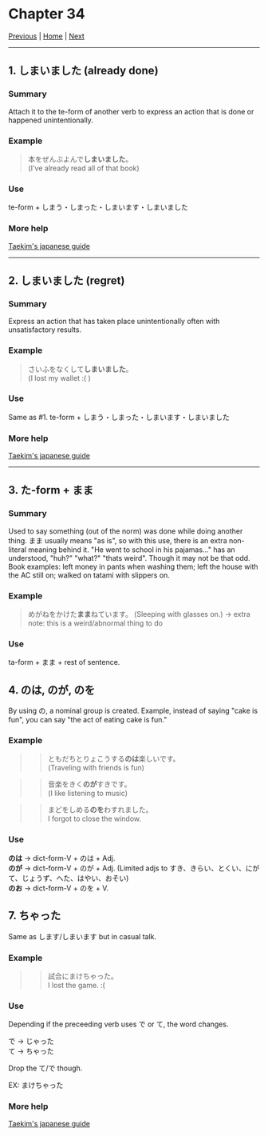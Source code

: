 # Chapter 34

[Previous](https://codywahl.github.io/JapaneseLanguageSchoolNotes/pages/J2/33) | [Home](https://codywahl.github.io/JapaneseLanguageSchoolNotes) | [Next](https://codywahl.github.io/JapaneseLanguageSchoolNotes/pages/J2/35)

* * *
## 1. しまいました (already done)

### Summary

Attach it to the te-form of another verb to express an action that is done or happened unintentionally.

### Example  

> 本をぜんぶよんで**しまいました**。  
> (I've already read all of that book)

### Use

te-form + しまう・しまった・しまいます・しまいました

### More help

[Taekim's japanese guide](http://www.guidetojapanese.org/unintended.html)

* * *

## 2. しまいました (regret)

### Summary

Express an action that has taken place unintentionally often with unsatisfactory results.

### Example

> さいふをなくして**しまいました**。  
> (I lost my wallet :(  )

### Use

Same as #1.
te-form + しまう・しまった・しまいます・しまいました

### More help

[Taekim's japanese guide](http://www.guidetojapanese.org/unintended.html)

* * *

## 3. た-form + まま

### Summary

Used to say something (out of the norm) was done while doing another thing. まま usually means "as is", so with this use, there is an extra non-literal meaning behind it. "He went to school in his pajamas..." has an understood, "huh?" "what?" "thats weird". Though it may not be that odd. Book examples: left money in pants when washing them; left the house with the AC still on; walked on tatami with slippers on.

### Example

> めがねをかけた**まま**ねています。
> (Sleeping with glasses on.) -> extra note: this is a weird/abnormal thing to do

### Use

ta-form + まま + rest of sentence.

## 4. のは, のが, のを

By using の, a nominal group is created. Example, instead of saying "cake is fun", you can say "the act of eating cake is fun."

### Example 

>> ともだちとりょこうする**のは**楽しいです。  
>> (Traveling with friends is fun)  

>> 音楽をきく**のが**すきです。  
>> (I like listening to music)  

>> まどをしめる**のを**わすれました。  
>> I forgot to close the window.

### Use 

**のは** → dict-form-V + のは + Adj.  
**のが** → dict-form-V + のが + Adj. (Limited adjs to すき、きらい、とくい、にがて、じょうず、へた、はやい、おそい)  
**のお** → dict-form-V + のを + V.  

## 7. ちゃった

Same as します/しまいます but in casual talk.

### Example 

>> 試合にまけちゃった。  
>> I lost the game. :(   

### Use 

Depending if the preceeding verb uses で or て, the word changes.

で → じゃった  
て → ちゃった    

Drop the て/で though.  

EX: まけちゃった  

### More help

[Taekim's japanese guide](http://www.guidetojapanese.org/unintended.html)